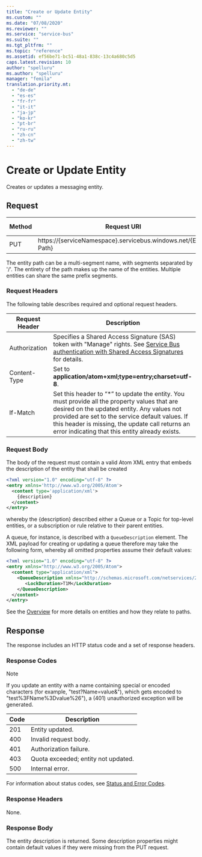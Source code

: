 ```yaml
---
title: "Create or Update Entity"
ms.custom: ""
ms.date: "07/08/2020"
ms.reviewer: ""
ms.service: "service-bus"
ms.suite: ""
ms.tgt_pltfrm: ""
ms.topic: "reference"
ms.assetid: ef56be71-bc51-48a1-838c-13c4a680c5d5
caps.latest.revision: 10
author: "spelluru"
ms.author: "spelluru"
manager: "femila"
translation.priority.mt: 
  - "de-de"
  - "es-es"
  - "fr-fr"
  - "it-it"
  - "ja-jp"
  - "ko-kr"
  - "pt-br"
  - "ru-ru"
  - "zh-cn"
  - "zh-tw"
---
```

# Create or Update Entity
Creates or updates a messaging entity.  
  
## Request  
  
|Method|Request URI|HTTP Version|  
|------------|-----------------|------------------|  
|PUT|https://{serviceNamespace}.servicebus.windows.net/{Entity Path}|HTTP/1.1|  

The entity path can be a multi-segment name, with segments separated by '/'. The entirety of the path makes up the name of the entities. Multiple entities can share the same prefix segments. 

  
### Request Headers  
 The following table describes required and optional request headers.  
  
|Request Header|Description|  
|--------------------|-----------------|  
|Authorization| Specifies a Shared Access Signature (SAS) token with "Manage" rights. See [Service Bus authentication with Shared Access Signatures](https://docs.microsoft.com/azure/service-bus-messaging/service-bus-sas) for details.|  
|Content-Type|Set to **application/atom+xml;type=entry;charset=utf-8**.|  
|If-Match|Set this header to “*” to update the entity. You must provide all the property values that are desired on the updated entity. Any values not provided are set to the service default values. If this header is missing, the update call returns an error indicating that this entity already exists.|  
  
### Request Body  
The body of the request must contain a valid Atom XML entry that embeds the description of 
the entity that shall be created

```xml  
<?xml version="1.0" encoding="utf-8" ?>  
<entry xmlns='http://www.w3.org/2005/Atom'>  
  <content type='application/xml'>  
    {description}  
  </content>  
</entry>  
```

whereby the {description} described either a Queue or a Topic for top-level entities, or a 
subscription or rule relative to their parent entities.

A queue, for instance, is described with a ```QueueDescription``` element. The XML payload for creating or updating a queue therefore may take the following form, whereby all omitted properties assume their default values:

```xml  
<?xml version="1.0" encoding="utf-8" ?>  
<entry xmlns="http://www.w3.org/2005/Atom">  
  <content type="application/xml">  
    <QueueDescription xmlns="http://schemas.microsoft.com/netservices/2010/10/servicebus/connect">
       <LockDuration>T1M</LockDuration>
    </QueueDescription>
  </content>  
</entry>  
```

See the [Overview](overview.md) for more details on entities and how they relate to paths.
  
## Response  
 The response includes an HTTP status code and a set of response headers.  
  
### Response Codes  
  
> [!NOTE]
>  If you update an entity with a name containing special or encoded characters (for example, "test?Name=value&"), which gets encoded to "test%3FName%3Dvalue%26"), a (401) unauthorized exception will be generated.  
  
|Code|Description|  
|----------|-----------------|  
|201|Entity updated.|  
|400|Invalid request body.|  
|401|Authorization failure.|  
|403|Quota exceeded; entity not updated.|  
|500|Internal error.|  
  
 For information about status codes, see [Status and Error Codes](https://msdn.microsoft.com/library/dd179382.aspx).  
  
### Response Headers  
 None.  
  
### Response Body  
 The entity description is returned. Some description properties might contain default values if they were missing from the PUT request.